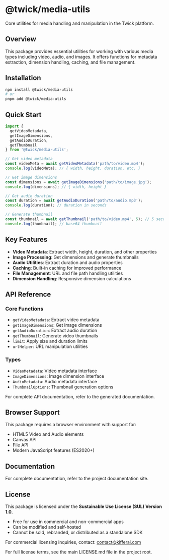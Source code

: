 # @twick/media-utils

Core utilities for media handling and manipulation in the Twick platform.

## Overview

This package provides essential utilities for working with various media types including video, audio, and images. It offers functions for metadata extraction, dimension handling, caching, and file management.

## Installation

```bash
npm install @twick/media-utils
# or
pnpm add @twick/media-utils
```

## Quick Start

```typescript
import { 
  getVideoMetadata, 
  getImageDimensions, 
  getAudioDuration,
  getThumbnail 
} from '@twick/media-utils';

// Get video metadata
const videoMeta = await getVideoMetadata('path/to/video.mp4');
console.log(videoMeta); // { width, height, duration, etc. }

// Get image dimensions
const dimensions = await getImageDimensions('path/to/image.jpg');
console.log(dimensions); // { width, height }

// Get audio duration
const duration = await getAudioDuration('path/to/audio.mp3');
console.log(duration); // duration in seconds

// Generate thumbnail
const thumbnail = await getThumbnail('path/to/video.mp4', 5); // 5 seconds
console.log(thumbnail); // base64 thumbnail
```

## Key Features

- **Video Metadata**: Extract width, height, duration, and other properties
- **Image Processing**: Get dimensions and generate thumbnails
- **Audio Utilities**: Extract duration and audio properties
- **Caching**: Built-in caching for improved performance
- **File Management**: URL and file path handling utilities
- **Dimension Handling**: Responsive dimension calculations

## API Reference

### Core Functions

- `getVideoMetadata`: Extract video metadata
- `getImageDimensions`: Get image dimensions
- `getAudioDuration`: Extract audio duration
- `getThumbnail`: Generate video thumbnails
- `limit`: Apply size and duration limits
- `urlHelper`: URL manipulation utilities

### Types

- `VideoMetadata`: Video metadata interface
- `ImageDimensions`: Image dimension interface
- `AudioMetadata`: Audio metadata interface
- `ThumbnailOptions`: Thumbnail generation options

For complete API documentation, refer to the generated documentation.

## Browser Support

This package requires a browser environment with support for:
- HTML5 Video and Audio elements
- Canvas API
- File API
- Modern JavaScript features (ES2020+)

## Documentation

For complete documentation, refer to the project documentation site.

## License

This package is licensed under the **Sustainable Use License (SUL) Version 1.0**.

- Free for use in commercial and non-commercial apps
- Can be modified and self-hosted
- Cannot be sold, rebranded, or distributed as a standalone SDK

For commercial licensing inquiries, contact: contact@kifferai.com

For full license terms, see the main LICENSE.md file in the project root.
